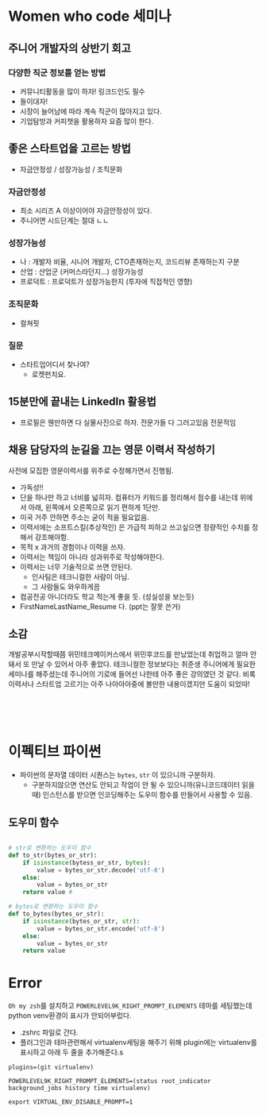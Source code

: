 # Women who code 세미나

## 주니어 개발자의 상반기 회고 
### 다양한 직군 정보를 얻는 방법
- 커뮤니티활동을 많이 하자! 링크드인도 필수
- 들이대자!
- 시장이 늘어남에 따라 계속 직군이 많아지고 있다.
- 기업탐방과 커피챗을 활용하자 요즘 많이 한다.

## 좋은 스타트업을 고르는 방법 
- 자금안정성 / 성장가능성 / 조직문화
### 자금안정성
- 최소 시리즈 A 이상이어야 자금안정성이 있다. 
- 주니어면 시드단계는 절대 ㄴㄴ
### 성장가능성 
- 나 : 개발자 비율, 시니어 개발자, CTO존재하는지, 코드리뷰 존재하는지 구분
- 산업 : 산업군 (커머스라던지...) 성장가능성
- 프로덕트 : 프로덕트가 성장가능한지 (투자에 직접적인 영향)
### 조직문화
- 컬쳐핏
### 질문
- 스타트업어디서 찾나여?
    - 로켓펀치요.

## 15분만에 끝내는 LinkedIn 활용법 
- 프로필은 웬만하면 다 실물사진으로 하자. 전문가들 다 그러고있음 전문적임

## 채용 담당자의 눈길을 끄는 영문 이력서 작성하기
사전에 모집한 영문이력서를 위주로 수정해가면서 진행됨.
- 가독성!!
- 단을 하나만 하고 너비를 넓히자. 컴퓨터가 키워드를 정리해서 점수를 내는데 위에서 아래, 왼쪽에서 오른쪽으로 읽기 편하게 1단만.
- 미국 거주 안하면 주소는 굳이 적을 필요없음.
- 이력서에는 소프트스킬(추상적인) 은 가급적 피하고 쓰고싶으면 정량적인 수치를 정해서 강조해야함.
- 목적 x 과거의 경험이나 이력을 쓰자.
- 이력서는 책임이 아니라 성과위주로 작성해야한다.
- 이력서는 너무 기술적으로 쓰면 안된다. 
    - 인사팀은 테크니컬한 사람이 아님.
    - 그 사람들도 와우하게끔
- 컴공전공 아니더라도 학교 적는게 좋을 듯. (성실성을 보는듯)
- FirstNameLastName_Resume 다. (ppt는 잘못 쓴거)


## 소감
개발공부시작할때쯤 위민테크메이커스에서 위민후코드를 만났었는데 취업하고 얼마 안 돼서 또 만날 수 있어서 아주 좋았다. 테크니컬한 정보보다는 취준생 주니어에게 필요한 세미나를 해주셨는데 주니어의 기로에 들어선 나한테 아주 좋은 강의였던 것 같다. 비록 이력서나 스타트업 고르기는 아주 나아아아중에 볼만한 내용이겠지만 도움이 되었따!

<br><br><br>

# 이펙티브 파이썬
- 파이썬의 문자열 데이터 시퀀스는 `bytes`, `str` 이 있으니까 구분하자.
    - 구분하지않으면 연산도 안되고 작업이 안 될 수 있으니까(유니코드데이터 읽을 때) 인스턴스를 받으면 인코딩해주는 도우미 함수를 만들어서 사용할 수 있음.
## 도우미 함수
```python

# str로 변환하는 도우미 함수
def to_str(bytes_or_str):
    if isinstance(bytess_or_str, bytes):
        value = bytes_or_str.decode('utf-8')
    else:
        value = bytes_or_str
    return value #

# bytes로 변환하는 도우미 함수
def to_bytes(bytes_or_str):
    if isinstance(bytes_or_str, str):
        value = bytes_or_str.encode('utf-8')
    else:
        value = bytes_or_str
    return value
```


# Error
`Oh my zsh`를 설치하고 `POWERLEVEL9K_RIGHT_PROMPT_ELEMENTS` 테마를 세팅했는데 python venv환경이 표시가 안되어부렀다. <br>
- .zshrc 파일로 간다.
- 플러그인과 테마관련해서 virtualenv세팅을 해주기 위해 plugin에는 virtualenv를 표시하고 아래 두 줄을 추가해준다.s
```.
plugins=(git virtualenv)

POWERLEVEL9K_RIGHT_PROMPT_ELEMENTS=(status root_indicator background_jobs history time virtualenv)

export VIRTUAL_ENV_DISABLE_PROMPT=1

```


